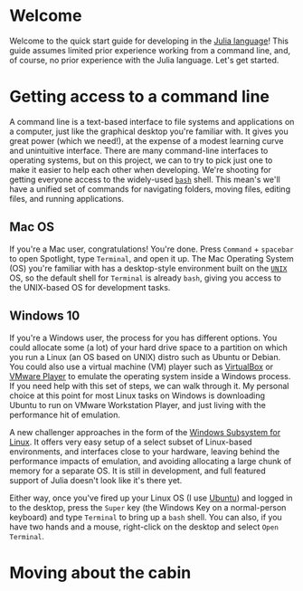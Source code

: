 # Welcome
Welcome to the quick start guide for developing in the [Julia language](https://julialang.org/)! This guide assumes limited prior experience working from a command line, and, of course, no prior experience with the Julia language. Let's get started.

# Getting access to a command line
A command line is a text-based interface to file systems and applications on a computer, just like the graphical desktop you're familiar with. It gives you great power (which we need!), at the expense of a modest learning curve and unintuitive interface. There are many command-line interfaces to operating systems, but on this project, we can to try to pick just one to make it easier to help each other when developing. We're shooting for getting everyone access to the widely-used [`bash`](https://en.wikipedia.org/wiki/Bash_(Unix_shell)) shell. This mean's we'll have a unified set of commands for navigating folders, moving files, editing files, and running applications.

## Mac OS
If you're a Mac user, congratulations! You're done. Press `Command` + `spacebar` to open Spotlight, type `Terminal`, and open it up. The Mac Operating System (OS) you're familiar with has a desktop-style environment built on the [`UNIX`](https://en.wikipedia.org/wiki/Unix) OS, so the default shell for `Terminal` is already `bash`, giving you access to the UNIX-based OS for development tasks.

## Windows 10
If you're a Windows user, the process for you has different options. You could allocate some (a lot) of your hard drive space to a partition on which you run a Linux (an OS based on UNIX) distro such as Ubuntu or Debian. You could also use a virtual machine (VM) player such as [VirtualBox](https://www.virtualbox.org/) or [VMware Player](https://www.vmware.com/products/workstation-player.html) to emulate the operating system inside a Windows process. If you need help with this set of steps, we can walk through it. My personal choice at this point for most Linux tasks on Windows is downloading Ubuntu to run on VMware Workstation Player, and just living with the performance hit of emulation.

A new challenger approaches in the form of the [Windows Subsystem for Linux](https://docs.microsoft.com/en-us/windows/wsl/install-win10). It offers very easy setup of a select subset of Linux-based environments, and interfaces close to your hardware, leaving behind the performance impacts of emulation, and avoiding allocating a large chunk of memory for a separate OS. It is still in development, and full featured support of Julia doesn't look like it's there yet.

Either way, once you've fired up your Linux OS (I use [Ubuntu](https://www.ubuntu.com/desktop/developers)) and logged in to the desktop, press the `Super` key (the Windows Key on a normal-person keyboard) and type `Terminal` to bring up a `bash` shell. You can also, if you have two hands and a mouse, right-click on the desktop and select `Open Terminal`.

# Moving about the cabin
